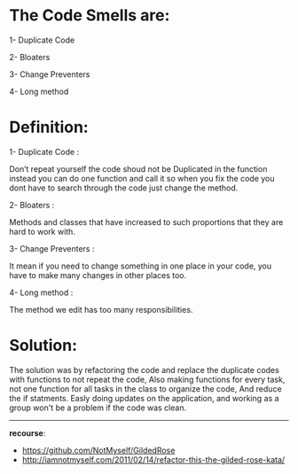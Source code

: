 

# The Code Smells are:

1- Duplicate Code

2- Bloaters

3- Change Preventers

4- Long method



# Definition: 

1- Duplicate Code :

Don’t repeat yourself the code shoud not be Duplicated in the function instead you can do one 
function and call it so when you fix the code you dont have to search through the code just change the method.

2- Bloaters :

Methods and classes that have increased to such proportions that they are hard to work with.

3- Change Preventers : 

It mean if you need to change something in one place in your code, you have to make many changes in other places too.

4- Long method : 

The method we edit has too many responsibilities.


# Solution:

The solution was by refactoring the code and replace the duplicate codes with functions to not repeat the code,
Also making functions for every task, not one function for all tasks in the class to organize the code,
And reduce the if statments.
Easly doing updates on the application, and working as a group won't be a problem if the code was clean.



---


**recourse**: 
- https://github.com/NotMyself/GildedRose
- http://iamnotmyself.com/2011/02/14/refactor-this-the-gilded-rose-kata/

